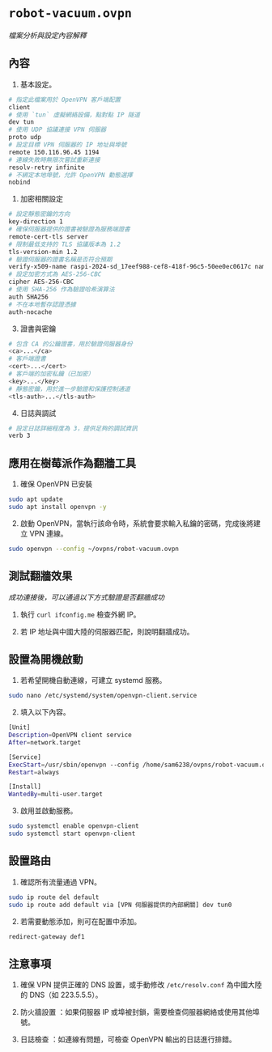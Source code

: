 # `robot-vacuum.ovpn`

_檔案分析與設定內容解釋_

## 內容

1. 基本設定。

```bash
# 指定此檔案用於 OpenVPN 客戶端配置
client
# 使用 `tun` 虛擬網絡設備，點對點 IP 隧道
dev tun
# 使用 UDP 協議連接 VPN 伺服器
proto udp
# 設定目標 VPN 伺服器的 IP 地址與埠號
remote 150.116.96.45 1194
# 連線失敗時無限次嘗試重新連接
resolv-retry infinite
# 不綁定本地埠號，允許 OpenVPN 動態選擇
nobind
```

1. 加密相關設定

```bash
# 設定靜態密鑰的方向
key-direction 1
# 確保伺服器提供的證書被驗證為服務端證書
remote-cert-tls server
# 限制最低支持的 TLS 協議版本為 1.2
tls-version-min 1.2
# 驗證伺服器的證書名稱是否符合預期
verify-x509-name raspi-2024-sd_17eef988-cef8-418f-96c5-50ee0ec0617c name
# 設定加密方式為 AES-256-CBC
cipher AES-256-CBC
# 使用 SHA-256 作為驗證哈希演算法
auth SHA256
# 不在本地暫存認證憑據
auth-nocache
```

3. 證書與密鑰

```bash
# 包含 CA 的公鑰證書，用於驗證伺服器身份
<ca>...</ca>
# 客戶端證書
<cert>...</cert>
# 客戶端的加密私鑰（已加密）
<key>...</key>
# 靜態密鑰，用於進一步驗證和保護控制通道
<tls-auth>...</tls-auth>
```

4. 日誌與調試

```bash
# 設定日誌詳細程度為 3，提供足夠的調試資訊
verb 3
```

## 應用在樹莓派作為翻牆工具

1. 確保 OpenVPN 已安裝

```bash
sudo apt update
sudo apt install openvpn -y
```

2. 啟動 OpenVPN，當執行該命令時，系統會要求輸入私鑰的密碼，完成後將建立 VPN 連線。

```bash
sudo openvpn --config ~/ovpns/robot-vacuum.ovpn
```

## 測試翻牆效果

_成功連接後，可以通過以下方式驗證是否翻牆成功_

1. 執行 `curl ifconfig.me` 檢查外網 IP。

2. 若 IP 地址與中國大陸的伺服器匹配，則說明翻牆成功。

## 設置為開機啟動

1. 若希望開機自動連線，可建立 systemd 服務。

```bash
sudo nano /etc/systemd/system/openvpn-client.service
```

2. 填入以下內容。

```bash
[Unit]
Description=OpenVPN client service
After=network.target

[Service]
ExecStart=/usr/sbin/openvpn --config /home/sam6238/ovpns/robot-vacuum.ovpn
Restart=always

[Install]
WantedBy=multi-user.target
```

3. 啟用並啟動服務。

```bash
sudo systemctl enable openvpn-client
sudo systemctl start openvpn-client
```

## 設置路由

1. 確認所有流量通過 VPN。

```bash
sudo ip route del default
sudo ip route add default via [VPN 伺服器提供的內部網關] dev tun0
```

2. 若需要動態添加，則可在配置中添加。

```bash
redirect-gateway def1
```

## 注意事項

1. 確保 VPN 提供正確的 DNS 設置，或手動修改 `/etc/resolv.conf` 為中國大陸的 DNS（如 223.5.5.5）。

2. 防火牆設置 ：如果伺服器 IP 或埠被封鎖，需要檢查伺服器網絡或使用其他埠號。

3. 日誌檢查 ：如連線有問題，可檢查 OpenVPN 輸出的日誌進行排錯。

